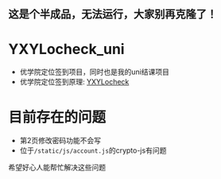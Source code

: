 ## 这是个半成品，无法运行，大家别再克隆了！  

# YXYLocheck_uni  
 - 优学院定位签到项目，同时也是我的uni结课项目  
 - 优学院定位签到原理: [YXYLocheck](https://github.com/xmexg/YXYLocheck)  

# 目前存在的问题 
 - 第2页修改密码功能不会写  
 - 位于`/static/js/account.js`的crypto-js有问题  

希望好心人能帮忙解决这些问题  
